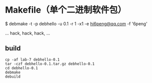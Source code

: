 # Makefile（单个二进制软件包）

$ debmake -t -p debhello -u 0.1 -r 1 -x1 -e hi6peng@qq.com -f '6peng'

... hack, hack, hack, ...

## build

~~~
cp -af lab-7 debhello-0.1
tar -czf debhello-0.1.tar.gz debhello-0.1
cd debhello-0.1
debmake
debuild
~~~
